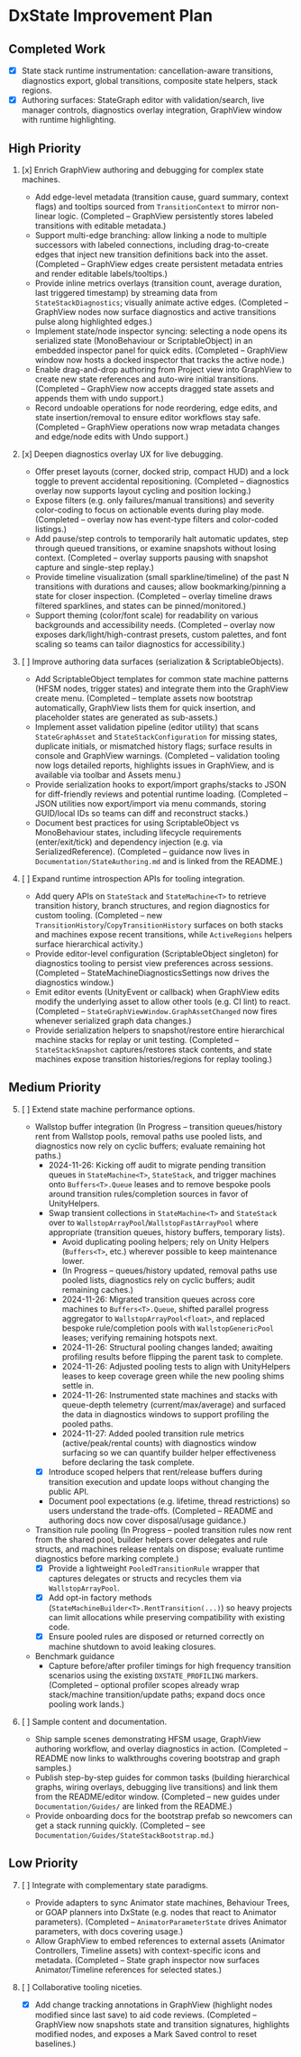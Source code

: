 # DxState Improvement Plan

## Completed Work
- [x] State stack runtime instrumentation: cancellation-aware transitions, diagnostics export, global transitions, composite state helpers, stack regions.
- [x] Authoring surfaces: StateGraph editor with validation/search, live manager controls, diagnostics overlay integration, GraphView window with runtime highlighting.

## High Priority
1. [x] Enrich GraphView authoring and debugging for complex state machines.
   - Add edge-level metadata (transition cause, guard summary, context flags) and tooltips sourced from `TransitionContext` to mirror non-linear logic. (Completed – GraphView persistently stores labeled transitions with editable metadata.)
   - Support multi-edge branching: allow linking a node to multiple successors with labeled connections, including drag-to-create edges that inject new transition definitions back into the asset. (Completed – GraphView edges create persistent metadata entries and render editable labels/tooltips.)
   - Provide inline metrics overlays (transition count, average duration, last triggered timestamp) by streaming data from `StateStackDiagnostics`; visually animate active edges. (Completed – GraphView nodes now surface diagnostics and active transitions pulse along highlighted edges.)
   - Implement state/node inspector syncing: selecting a node opens its serialized state (MonoBehaviour or ScriptableObject) in an embedded inspector panel for quick edits. (Completed – GraphView window now hosts a docked inspector that tracks the active node.)
   - Enable drag-and-drop authoring from Project view into GraphView to create new state references and auto-wire initial transitions. (Completed – GraphView now accepts dragged state assets and appends them with undo support.)
   - Record undoable operations for node reordering, edge edits, and state insertion/removal to ensure editor workflows stay safe. (Completed – GraphView operations now wrap metadata changes and edge/node edits with Undo support.)

2. [x] Deepen diagnostics overlay UX for live debugging.
   - Offer preset layouts (corner, docked strip, compact HUD) and a lock toggle to prevent accidental repositioning. (Completed – diagnostics overlay now supports layout cycling and position locking.)
   - Expose filters (e.g. only failures/manual transitions) and severity color-coding to focus on actionable events during play mode. (Completed – overlay now has event-type filters and color-coded listings.)
   - Add pause/step controls to temporarily halt automatic updates, step through queued transitions, or examine snapshots without losing context. (Completed – overlay supports pausing with snapshot capture and single-step replay.)
   - Provide timeline visualization (small sparkline/timeline) of the past N transitions with durations and causes; allow bookmarking/pinning a state for closer inspection. (Completed – overlay timeline draws filtered sparklines, and states can be pinned/monitored.)
   - Support theming (color/font scale) for readability on various backgrounds and accessibility needs. (Completed – overlay now exposes dark/light/high-contrast presets, custom palettes, and font scaling so teams can tailor diagnostics for accessibility.)

3. [ ] Improve authoring data surfaces (serialization & ScriptableObjects).
   - Add ScriptableObject templates for common state machine patterns (HFSM nodes, trigger states) and integrate them into the GraphView create menu. (Completed – template assets now bootstrap automatically, GraphView lists them for quick insertion, and placeholder states are generated as sub-assets.)
   - Implement asset validation pipeline (editor utility) that scans `StateGraphAsset` and `StateStackConfiguration` for missing states, duplicate initials, or mismatched history flags; surface results in console and GraphView warnings. (Completed – validation tooling now logs detailed reports, highlights issues in GraphView, and is available via toolbar and Assets menu.)
   - Provide serialization hooks to export/import graphs/stacks to JSON for diff-friendly reviews and potential runtime loading. (Completed – JSON utilities now export/import via menu commands, storing GUID/local IDs so teams can diff and reconstruct stacks.)
   - Document best practices for using ScriptableObject vs MonoBehaviour states, including lifecycle requirements (enter/exit/tick) and dependency injection (e.g. via SerializedReference). (Completed – guidance now lives in `Documentation/StateAuthoring.md` and is linked from the README.)

4. [ ] Expand runtime introspection APIs for tooling integration.
   - Add query APIs on `StateStack` and `StateMachine<T>` to retrieve transition history, branch structures, and region diagnostics for custom tooling. (Completed – new `TransitionHistory`/`CopyTransitionHistory` surfaces on both stacks and machines expose recent transitions, while `ActiveRegions` helpers surface hierarchical activity.)
   - Provide editor-level configuration (ScriptableObject singleton) for diagnostics tooling to persist view preferences across sessions. (Completed – StateMachineDiagnosticsSettings now drives the diagnostics window.)
   - Emit editor events (UnityEvent or callback) when GraphView edits modify the underlying asset to allow other tools (e.g. CI lint) to react. (Completed – `StateGraphViewWindow.GraphAssetChanged` now fires whenever serialized graph data changes.)
   - Provide serialization helpers to snapshot/restore entire hierarchical machine stacks for replay or unit testing. (Completed – `StateStackSnapshot` captures/restores stack contents, and state machines expose transition histories/regions for replay tooling.)

## Medium Priority
5. [ ] Extend state machine performance options.
   - Wallstop buffer integration (In Progress – transition queues/history rent from Wallstop pools, removal paths use pooled lists, and diagnostics now rely on cyclic buffers; evaluate remaining hot paths.)
     - 2024-11-26: Kicking off audit to migrate pending transition queues in `StateMachine<T>`, `StateStack`, and trigger machines onto `Buffers<T>.Queue` leases and to remove bespoke pools around transition rules/completion sources in favor of UnityHelpers.
     - Swap transient collections in `StateMachine<T>` and `StateStack` over to `WallstopArrayPool`/`WallstopFastArrayPool` where appropriate (transition queues, history buffers, temporary lists).
       - Avoid duplicating pooling helpers; rely on Unity Helpers (`Buffers<T>`, etc.) wherever possible to keep maintenance lower.
        - (In Progress – queues/history updated, removal paths use pooled lists, diagnostics rely on cyclic buffers; audit remaining caches.)
        - 2024-11-26: Migrated transition queues across core machines to `Buffers<T>.Queue`, shifted parallel progress aggregator to `WallstopArrayPool<float>`, and replaced bespoke rule/completion pools with `WallstopGenericPool` leases; verifying remaining hotspots next.
        - 2024-11-26: Structural pooling changes landed; awaiting profiling results before flipping the parent task to complete.
        - 2024-11-26: Adjusted pooling tests to align with UnityHelpers leases to keep coverage green while the new pooling shims settle in.
        - 2024-11-26: Instrumented state machines and stacks with queue-depth telemetry (current/max/average) and surfaced the data in diagnostics windows to support profiling the pooled paths.
        - 2024-11-27: Added pooled transition rule metrics (active/peak/rental counts) with diagnostics window surfacing so we can quantify builder helper effectiveness before declaring the task complete.
     - [x] Introduce scoped helpers that rent/release buffers during transition execution and update loops without changing the public API.
     - Document pool expectations (e.g. lifetime, thread restrictions) so users understand the trade-offs. (Completed – README and authoring docs now cover disposal/usage guidance.)
   - Transition rule pooling (In Progress – pooled transition rules now rent from the shared pool, builder helpers cover delegates and rule structs, and machines release rentals on dispose; evaluate runtime diagnostics before marking complete.)
     - [x] Provide a lightweight `PooledTransitionRule` wrapper that captures delegates or structs and recycles them via `WallstopArrayPool`.
     - [x] Add opt-in factory methods (`StateMachineBuilder<T>.RentTransition(...)`) so heavy projects can limit allocations while preserving compatibility with existing code.
     - [x] Ensure pooled rules are disposed or returned correctly on machine shutdown to avoid leaking closures.
   - Benchmark guidance
     - Capture before/after profiler timings for high frequency transition scenarios using the existing `DXSTATE_PROFILING` markers. (Completed – optional profiler scopes already wrap stack/machine transition/update paths; expand docs once pooling work lands.)

6. [ ] Sample content and documentation.
   - Ship sample scenes demonstrating HFSM usage, GraphView authoring workflow, and overlay diagnostics in action. (Completed – README now links to walkthroughs covering bootstrap and graph samples.)
   - Publish step-by-step guides for common tasks (building hierarchical graphs, wiring overlays, debugging live transitions) and link them from the README/editor window. (Completed – new guides under `Documentation/Guides/` are linked from the README.)
   - Provide onboarding docs for the bootstrap prefab so newcomers can get a stack running quickly. (Completed – see `Documentation/Guides/StateStackBootstrap.md`.)

## Low Priority
7. [ ] Integrate with complementary state paradigms.
   - Provide adapters to sync Animator state machines, Behaviour Trees, or GOAP planners into DxState (e.g. nodes that react to Animator parameters). (Completed – `AnimatorParameterState` drives Animator parameters, with docs covering usage.)
   - Allow GraphView to embed references to external assets (Animator Controllers, Timeline assets) with context-specific icons and metadata. (Completed – State graph inspector now surfaces Animator/Timeline references for selected states.)

8. [ ] Collaborative tooling niceties.
   - [x] Add change tracking annotations in GraphView (highlight nodes modified since last save) to aid code reviews. (Completed – GraphView now snapshots state and transition signatures, highlights modified nodes, and exposes a Mark Saved control to reset baselines.)
